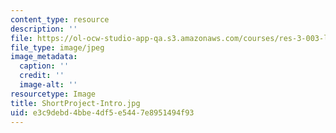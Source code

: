 ```yaml
---
content_type: resource
description: ''
file: https://ol-ocw-studio-app-qa.s3.amazonaws.com/courses/res-3-003-learn-to-build-your-own-videogame-with-the-unity-game-engine-and-microsoft-kinect-january-iap-2017/e3c9debd4bbe4df5e5447e8951494f93_ShortProject1-Antisocial.jpg
file_type: image/jpeg
image_metadata:
  caption: ''
  credit: ''
  image-alt: ''
resourcetype: Image
title: ShortProject-Intro.jpg
uid: e3c9debd-4bbe-4df5-e544-7e8951494f93
---
```

